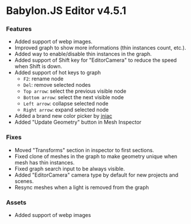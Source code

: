 # Babylon.JS Editor v4.5.1

### Features
- Added support of webp images.
- Improved graph to show more informations (thin instances count, etc.).
- Added way to enable/disable thin instances in the graph.
- Added support of Shift key for "EditorCamera" to reduce the speed when Shift is down.
- Added support of hot keys to graph
    - `F2`: rename node
    - `Del`: remove selected nodes
    - `Top arrow`: select the previous visible node
    - `Bottom arrow`: select the next visible node
    - `Left arrow`: collapse selected node
    - `Right arrow`: expand selected node
- Added a brand new color picker by [jniac](https://github.com/jniac)
- Added "Update Geometry" button in Mesh Inspector

### Fixes
- Moved "Transforms" section in inspector to first sections.
- Fixed clone of meshes in the graph to make geometry unique when mesh has thin instances.
- Fixed graph search input to be always visible.
- Added "EditorCamera" camera type by default for new projects and scenes.
- Resync meshes when a light is removed from the graph

### Assets
- Added support of webp images
